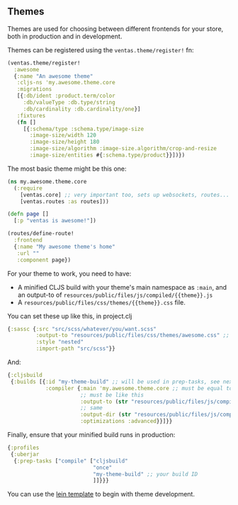 ## Themes

Themes are used for choosing between different frontends for your store, both in production and in development.

Themes can be registered using the `ventas.theme/register!`  fn:

```clojure
(ventas.theme/register!
  :awesome
  {:name "An awesome theme"
   :cljs-ns 'my.awesome.theme.core
   :migrations
   [{:db/ident :product.term/color
     :db/valueType :db.type/string
     :db/cardinality :db.cardinality/one}]
   :fixtures
   (fn []
     [{:schema/type :schema.type/image-size
       :image-size/width 120
       :image-size/height 180
       :image-size/algorithm :image-size.algorithm/crop-and-resize
       :image-size/entities #{:schema.type/product}}])})
```

The most basic theme might be this one:

```clojure
(ns my.awesome.theme.core
  (:require
    [ventas.core] ;; very important too, sets up websockets, routes...
    [ventas.routes :as routes]))

(defn page []
  [:p "ventas is awesome!"])

(routes/define-route!
  :frontend
  {:name "My awesome theme's home"
   :url ""
   :component page})
```

For your theme to work, you need to have:

-  A minified CLJS build with your theme's main namespace as `:main`, and an output-to of `resources/public/files/js/compiled/{{theme}}.js`
-  A `resources/public/files/css/themes/{{theme}}.css` file.

You can set these up like this, in project.clj

```clojure
{:sassc {:src "src/scss/whatever/you/want.scss"
         :output-to "resources/public/files/css/themes/awesome.css" ;; important
         :style "nested"
         :import-path "src/scss"}}
```

And:

```clojure
{:cljsbuild
 {:builds [{:id "my-theme-build" ;; will be used in prep-tasks, see next section
            :compiler {:main 'my.awesome.theme.core ;; must be equal to :cljs-ns
                       ;; must be like this
                       :output-to (str "resources/public/files/js/compiled/awesome.js")
                       ;; same
                       :output-dir (str "resources/public/files/js/compiled/awesome")
                       :optimizations :advanced}}]}}
```

Finally, ensure that your minified build runs in production:

```clojure
{:profiles
 {:uberjar
  {:prep-tasks ["compile" ["cljsbuild"
                           "once"
                           "my-theme-build" ;; your build ID
                           ]]}}}
```

You can use the [lein template](https://github.com/JoelSanchez/ventas-lein-template) to begin with theme development.
